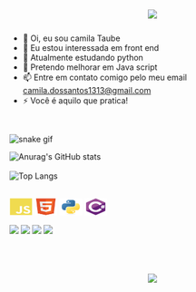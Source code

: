 <h1 align="center">
<img src="https://readme-typing-svg.herokuapp.com/?font=Righteous&size=35&center=true&vCenter=true&width=500&height=70&duration=4000&lines=olá!+👋;+veja+um+pouco+sobre+mim!;" />
</h1>

- 👋 Oi, eu sou camila Taube
- 👀 Eu estou interessada em front end
- 🌱 Atualmente estudando python
- 💞️ Pretendo melhorar em Java script
- 📫 Entre em contato comigo pelo meu email camila.dossantos1313@gmail.com
- ⚡ Você é aquilo que pratica!
 <br>

 ![snake gif](https://github.com/CamilaTaube1717/SEU_REPOSITORIO/blob/output/github-contribution-grid-snake.svg)

  ![Anurag's GitHub stats](https://github-readme-stats.vercel.app/api?username=anuraghazra&show_icons=true&theme=radical)
  <br><br>
  ![Top Langs](https://github-readme-stats.vercel.app/api/top-langs/?username=anuraghazra&langs_count=4)

<div style="display: inline_block"><br>
  <img align="center" alt="Rafa-Js" height="30" width="40" src="https://raw.githubusercontent.com/devicons/devicon/master/icons/javascript/javascript-plain.svg">
  <img align="center" alt="Rafa-HTML" height="30" width="40" src="https://raw.githubusercontent.com/devicons/devicon/master/icons/html5/html5-original.svg">
  <img align="center" alt="Rafa-Python" height="30" width="40" src="https://raw.githubusercontent.com/devicons/devicon/master/icons/python/python-original.svg">
  <img align="center" alt="Rafa-Csharp" height="30" width="40" src="https://raw.githubusercontent.com/devicons/devicon/master/icons/csharp/csharp-original.svg">
</div><br>
 
<div> 
  <a href="https://instagram.com/camilataube" target="_blank"><img src="https://img.shields.io/badge/-Instagram-%23E4405F?style=for-the-badge&logo=instagram&logoColor=white" target="_blank"></a>
  <a href = "mailto:camiladossantos@gmail.com"><img src="https://img.shields.io/badge/-Gmail-%23333?style=for-the-badge&logo=gmail&logoColor=white" target="_blank"></a>
  <a href="https://www.linkedin.com/in/camiladossantostaube" target="_blank"><img src="https://img.shields.io/badge/-LinkedIn-%230077B5?style=for-the-badge&logo=linkedin&logoColor=white" target="_blank"></a> 
  <a href="https://w.app/vs7XxD" target="_blank"><img src="https://img.shields.io/badge/WhatsApp-25D366?style=for-the-badge&logo=whatsapp&logoColor=white"></a>
</div>

<br>
<h1 align="center">
<img src="https://readme-typing-svg.herokuapp.com/?font=Righteous&size=35&center=true&vCenter=true&width=500&height=70&duration=4000&lines=obrigada+pela+atenção!;" />
</h1>







<!---
CamilaTaube17/CamilaTaube17 is a ✨ special ✨ repository because its `README.md` (this file) appears on your GitHub profile.
You can click the Preview link to take a look at your changes.
--->
